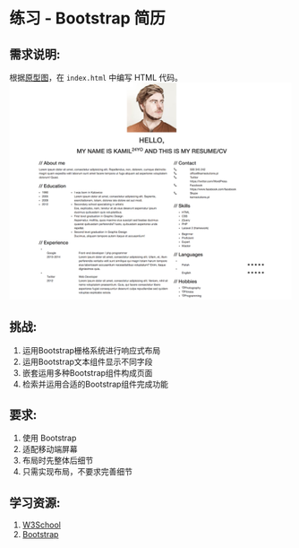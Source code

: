#  练习 - Bootstrap 简历
## 需求说明:

根据[原型图](http://wrapbootstrap.com/preview/WB0265951)，在 `index.html` 中编写 HTML 代码。
![](./mock.png)

## 挑战:

1. 运用Bootstrap栅格系统进行响应式布局
2. 运用Bootstrap文本组件显示不同字段
3. 嵌套运用多种Bootstrap组件构成页面
4. 检索并运用合适的Bootstrap组件完成功能

## 要求:

1. 使用 Bootstrap
2. 适配移动端屏幕
3. 布局时先整体后细节
4. 只需实现布局，不要求完善细节


## 学习资源:

1. [W3School](http://www.w3school.com.cn/)
2. [Bootstrap](http://www.bootcss.com/)
